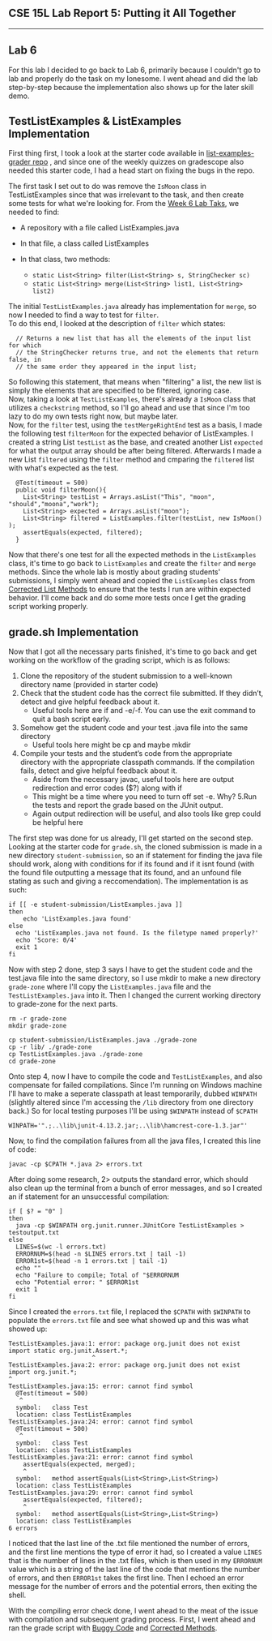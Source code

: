 ## CSE 15L Lab Report 5: Putting it All Together
---

## Lab 6

For this lab I decided to go back to Lab 6, primarily because I couldn't go to lab and properly do the task on my lonesome.
I went ahead and did the lab step-by-step because the implementation also shows up for the later skill demo.

## TestListExamples & ListExamples Implementation

First thing first, I took a look at the starter code available in [list-examples-grader repo]([https://man7.org/linux/man-pages/man1/grep.1.html](https://github.com/ucsd-cse15l-w23/list-examples-grader)) , and since one of the weekly quizzes on gradescope also needed this starter code, I had a head start on fixing the bugs in the repo.

The first task I set out to do was remove the `IsMoon` class in TestListExamples since that was irrelevant to the task, and then create some tests for what we're looking for. From the [Week 6 Lab Taks](https://ucsd-cse15l-w23.github.io/week/week6/#lab-tasks), we needed to find:

- A repository with a file called ListExamples.java
- In that file, a class called ListExamples
- In that class, two methods:

  -  `static List<String> filter(List<String> s, StringChecker sc)`
  -  `static List<String> merge(List<String> list1, List<String> list2)`

The initial `TestListExamples.java` already has implementation for `merge`, so now I needed to find a way to test for `filter`.  
To do this end, I looked at the description of `filter` which states:  
```
  // Returns a new list that has all the elements of the input list for which  
  // the StringChecker returns true, and not the elements that return false, in      
  // the same order they appeared in the input list;  
```

So following this statement, that means when "filtering" a list, the new list is simply the elements that are specified to be filtered, ignoring case.  
Now, taking a look at `TestListExamples`, there's already a `IsMoon` class that utilizes a `checkstring` method, so I'll go ahead and use that since I'm too  lazy to do my own tests right now, but maybe later.  
Now, for the `filter` test, using the `testMergeRightEnd` test as a basis, I made the following test `filterMoon` for the expected behavior of ListExamples.
I created a string List `testList` as the base, and  created another List `expected` for what the output array should be after being filtered. Afterwards I made a new List `filtered` using the `filter` method and cmparing the `filtered` list with what's expected as the test.
```
  @Test(timeout = 500)
  public void filterMoon(){
    List<String> testList = Arrays.asList("This", "moon", "should","moona","work");
    List<String> expected = Arrays.asList("moon");
    List<String> filtered = ListExamples.filter(testList, new IsMoon() );
    assertEquals(expected, filtered);
  }
```
Now that there's one test for all the expected methods in the `ListExamples` class, it's time to go back to `ListExamples` and create the `filter` and `merge` methods. Since the whole lab is mostly about grading students' submissions, I simply went ahead and copied the `ListExamples` class from [Corrected List Methods](https://github.com/ucsd-cse15l-f22/list-methods-corrected) to ensure that the tests I run are within expected behavior. I'll come back and do some more tests once I get the grading script working properly.

## grade.sh Implementation

Now that I got all the necessary parts finished, it's time to go back and get working on the workflow of the grading script, which is as follows:  

1. Clone the repository of the student submission to a well-known directory name (provided in starter code)
2. Check that the student code has the correct file submitted. If they didn’t, detect and give helpful feedback about it.
    - Useful tools here are if and -e/-f. You can use the exit command to quit a bash script early.
3. Somehow get the student code and your test .java file into the same directory
    - Useful tools here might be cp and maybe mkdir
4. Compile your tests and the student’s code from the appropriate directory with the appropriate classpath commands. If the compilation fails, detect and give helpful feedback about it.
   - Aside from the necessary javac, useful tools here are output redirection and error codes ($?) along with if
    - This might be a time where you need to turn off set -e. Why?
 5.Run the tests and report the grade based on the JUnit output.
   - Again output redirection will be useful, and also tools like grep could be helpful here

The first step was done for us already, I'll get started on the second step. Looking at the starter code for `grade.sh`, the cloned submission is made in a new directory `student-submission`, so an if statement for finding the java file should work, along with conditions for if its found and if it isnt found (with the found file outputting a message that its found, and an unfound file stating as such and giving a reccomendation). The implementation is as such:
```
if [[ -e student-submission/ListExamples.java ]]
then
    echo 'ListExamples.java found'
else
  echo 'ListExamples.java not found. Is the filetype named properly?'
  echo 'Score: 0/4'
  exit 1
fi
```
Now with step 2 done, step 3 says I have to get the student code and the test.java file into the same directory, so I use mkdir to make a new directory `grade-zone` where I'll copy the `ListExamples.java` file and the `TestListExamples.java` into it. Then I changed the current working directory to grade-zone for the next parts.
```
rm -r grade-zone
mkdir grade-zone

cp student-submission/ListExamples.java ./grade-zone
cp -r lib/ ./grade-zone
cp TestListExamples.java ./grade-zone
cd grade-zone
```
Onto step 4, now I have to compile the code and `TestListExamples`, and also compensate for failed compilations. Since I'm running on Windows machine I'll have to make a seperate classpath at least temporarily, dubbed `WINPATH` (slightly altered since I'm accessing the `/lib` directory from one directory back.) So for local testing purposes I'll be using `$WINPATH` instead of `$CPATH`
```
WINPATH='".;..\lib\junit-4.13.2.jar;..\lib\hamcrest-core-1.3.jar"' 
```
Now, to find the compilation failures from all the java files, I created this line of code:
```
javac -cp $CPATH *.java 2> errors.txt
```
After doing some research, 2> outputs the standard error, which should also clean up the terminal from a bunch of error messages, and so I created an if statement for an unsuccessful compilation:
```
if [ $? = "0" ]
then
  java -cp $WINPATH org.junit.runner.JUnitCore TestListExamples > testoutput.txt
else
  LINES=$(wc -l errors.txt)
  ERRORNUM=$(head -n $LINES errors.txt | tail -1)
  ERROR1st=$(head -n 1 errors.txt | tail -1)
  echo ""
  echo "Failure to compile; Total of "$ERRORNUM
  echo "Potential error: " $ERROR1st
  exit 1
fi
```
Since I created the `errors.txt` file, I replaced the `$CPATH` with `$WINPATH` to populate the `errors.txt` file and see what showed up and this was what showed up:
```
TestListExamples.java:1: error: package org.junit does not exist
import static org.junit.Assert.*;
                       ^
TestListExamples.java:2: error: package org.junit does not exist
import org.junit.*;
^
TestListExamples.java:15: error: cannot find symbol
  @Test(timeout = 500)
   ^
  symbol:   class Test
  location: class TestListExamples
TestListExamples.java:24: error: cannot find symbol
  @Test(timeout = 500)
   ^
  symbol:   class Test
  location: class TestListExamples
TestListExamples.java:21: error: cannot find symbol
    assertEquals(expected, merged);
    ^
  symbol:   method assertEquals(List<String>,List<String>)
  location: class TestListExamples
TestListExamples.java:29: error: cannot find symbol
    assertEquals(expected, filtered);
    ^
  symbol:   method assertEquals(List<String>,List<String>)
  location: class TestListExamples
6 errors
```
I noticed that the last line of the .txt file mentioned the number of errors, and the first line mentions the type of error it had, so I created a value `LINES` that is the number of lines in the .txt files, which is then used in my `ERRORNUM` value which is a string of the last line of the code that mentions the number of errors, and then `ERROR1st` takes the first line. Then I echoed an error message for the number of errors and the potential errors, then exiting the shell.

With the compiling error check done, I went ahead to the meat of the issue with compilation and subsequent grading process. First, I went ahead and ran the grade script with [Buggy Code](https://github.com/ucsd-cse15l-f22/list-methods-lab3) and [Corrected Methods](https://github.com/ucsd-cse15l-f22/list-methods-corrected).
